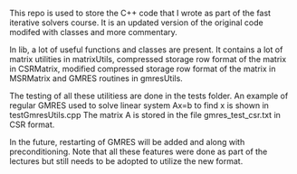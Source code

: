 This repo is used to store the C++ code that I wrote as part of the fast iterative solvers course.
It is an updated version of the original code modifed with classes and more commentary.

In lib, a lot of useful functions and classes are present.
It contains a lot of matrix utilities in matrixUtils, compressed storage row format of the matrix
in CSRMatrix, modified compressed storage row format of the matrix in MSRMatrix and GMRES routines
in gmresUtils.

The testing of all these utilitiess are done in the tests folder. An example of regular GMRES 
used to solve linear system Ax=b to find x is shown in testGmresUtils.cpp
The matrix A is stored in the file gmres_test_csr.txt in CSR format.

In the future, restarting of GMRES will be added and along with preconditioning. Note that all these
features were done as part of the lectures but still needs to be adopted to utilize the new format.
